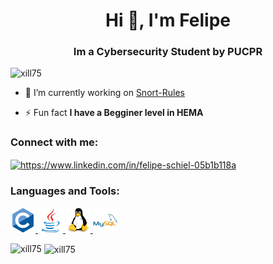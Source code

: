 <h1 align="center">Hi 👋, I'm Felipe</h1>
<h3 align="center">Im a Cybersecurity Student by PUCPR</h3>

<p align="left"> <img src="https://komarev.com/ghpvc/?username=xill75&label=Profile%20views&color=0e75b6&style=flat" alt="xill75" /> </p>

- 🔭 I’m currently working on [Snort-Rules](https://github.com/xill75/Snort-Rules)

- ⚡ Fun fact **I have a Begginer level in HEMA**

<h3 align="left">Connect with me:</h3>
<p align="left">
<a href="https://linkedin.com/in/https://www.linkedin.com/in/felipe-schiel-05b1b118a" target="blank"><img align="center" src="https://raw.githubusercontent.com/rahuldkjain/github-profile-readme-generator/master/src/images/icons/Social/linked-in-alt.svg" alt="https://www.linkedin.com/in/felipe-schiel-05b1b118a" height="30" width="40" /></a>
</p>

<h3 align="left">Languages and Tools:</h3>
<p align="left"> <a href="https://www.cprogramming.com/" target="_blank" rel="noreferrer"> <img src="https://raw.githubusercontent.com/devicons/devicon/master/icons/c/c-original.svg" alt="c" width="40" height="40"/> </a> <a href="https://www.java.com" target="_blank" rel="noreferrer"> <img src="https://raw.githubusercontent.com/devicons/devicon/master/icons/java/java-original.svg" alt="java" width="40" height="40"/> </a> <a href="https://www.linux.org/" target="_blank" rel="noreferrer"> <img src="https://raw.githubusercontent.com/devicons/devicon/master/icons/linux/linux-original.svg" alt="linux" width="40" height="40"/> </a> <a href="https://www.mysql.com/" target="_blank" rel="noreferrer"> <img src="https://raw.githubusercontent.com/devicons/devicon/master/icons/mysql/mysql-original-wordmark.svg" alt="mysql" width="40" height="40"/> </a> </p>

<p><img align="left" src="https://github-readme-stats.vercel.app/api/top-langs?username=xill75&show_icons=true&locale=en&layout=compact" alt="xill75" /></p>

<p>&nbsp;<img align="center" src="https://github-readme-stats.vercel.app/api?username=xill75&show_icons=true&locale=en" alt="xill75" /></p>
